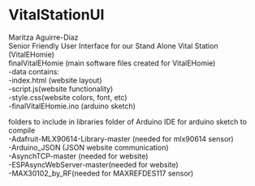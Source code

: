 # VitalStationUI
Maritza Aguirre-Diaz <br>
Senior Friendly User Interface for our Stand Alone Vital Station (VitalEHomie)<br>
finalVitalEHomie (main software files created for VitalEHomie)<br>
-data contains:<br>
    -index.html (website layout)<br>
    -script.js(website functionality)<br>
    -style.css(website colors, font, etc)<br>
 -finalVitalEHomie.ino (arduino sketch)<br>
 
folders to include in libraries folder of Arduino IDE for arduino sketch to compile<br>
-Adafruit-MLX90614-Library-master (needed for mlx90614 sensor)<br>
-Arduino_JSON (JSON website communication)<br>
-AsynchTCP-master (needed for website)<br>
-ESPAsyncWebServer-master(needed for website)<br>
-MAX30102_by_RF(needed for MAXREFDES117 sensor)<br>
